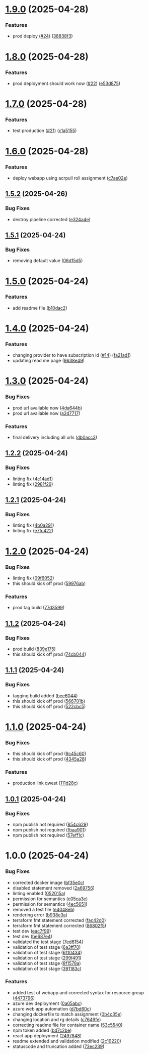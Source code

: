 # [1.9.0](https://github.com/zgithub2022/azure-react-app/compare/v1.8.1...v1.9.0) (2025-04-28)


### Features

* prod deploy ([#24](https://github.com/zgithub2022/azure-react-app/issues/24)) ([38838f3](https://github.com/zgithub2022/azure-react-app/commit/38838f3734c3c8338749b1428157544f012bf131))

# [1.8.0](https://github.com/zgithub2022/azure-react-app/compare/v1.7.1...v1.8.0) (2025-04-28)


### Features

* prod deployment should work now ([#22](https://github.com/zgithub2022/azure-react-app/issues/22)) ([e53d875](https://github.com/zgithub2022/azure-react-app/commit/e53d875299dac47bc3917362211194cd1878b5ef))

# [1.7.0](https://github.com/zgithub2022/azure-react-app/compare/v1.6.0...v1.7.0) (2025-04-28)


### Features

* test production ([#21](https://github.com/zgithub2022/azure-react-app/issues/21)) ([c1a5155](https://github.com/zgithub2022/azure-react-app/commit/c1a5155dc17a1de278c5ba2c93ec9c5071f2cace))

# [1.6.0](https://github.com/zgithub2022/azure-react-app/compare/v1.5.2...v1.6.0) (2025-04-28)


### Features

* deploy webapp using acrpull roll assignment ([c7ae02e](https://github.com/zgithub2022/azure-react-app/commit/c7ae02e9b18ec70edc95685d6ebfc33bfe6c632b))

## [1.5.2](https://github.com/zgithub2022/azure-react-app/compare/v1.5.1...v1.5.2) (2025-04-26)


### Bug Fixes

* destroy pipeline corrected ([e324a4e](https://github.com/zgithub2022/azure-react-app/commit/e324a4e013442f2f14c338f4f09c698bca873228))

## [1.5.1](https://github.com/zgithub2022/azure-react-app/compare/v1.5.0...v1.5.1) (2025-04-24)


### Bug Fixes

* removing default value  ([06d15d5](https://github.com/zgithub2022/azure-react-app/commit/06d15d5520afe7e90027e58cf08e21a3857bc50a))

# [1.5.0](https://github.com/zgithub2022/azure-react-app/compare/v1.4.0...v1.5.0) (2025-04-24)


### Features

* add readme file ([b10dac2](https://github.com/zgithub2022/azure-react-app/commit/b10dac2c091daa3f11e0e402dfc34a2aa33baad4))

# [1.4.0](https://github.com/zgithub2022/azure-react-app/compare/v1.3.0...v1.4.0) (2025-04-24)


### Features

* changing provider to have subscription id ([#14](https://github.com/zgithub2022/azure-react-app/issues/14)) ([fa21ad1](https://github.com/zgithub2022/azure-react-app/commit/fa21ad1a1ccc3e4eb934fbb83898934e37a699fb))
* updating read me page  ([9638e49](https://github.com/zgithub2022/azure-react-app/commit/9638e499cad97cc8649a3169446e920637793c5c))

# [1.3.0](https://github.com/zgithub2022/azure-react-app/compare/v1.2.2...v1.3.0) (2025-04-24)


### Bug Fixes

* prod url available now ([4da644b](https://github.com/zgithub2022/azure-react-app/commit/4da644bf9f520a560a2c41b733b7ac877d137a97))
* prod url available now ([a2d7717](https://github.com/zgithub2022/azure-react-app/commit/a2d77171e61390ab14d3b40aec73ec642f9a2557))


### Features

* final delivery including all urls ([db0acc3](https://github.com/zgithub2022/azure-react-app/commit/db0acc35a7767504ef709a6ff709182bda28eea8))

## [1.2.2](https://github.com/zgithub2022/azure-react-app/compare/v1.2.1...v1.2.2) (2025-04-24)


### Bug Fixes

* linting fix ([4c14ad1](https://github.com/zgithub2022/azure-react-app/commit/4c14ad1c171eeb8a6202e23ea643fe012dcf4a52))
* linting fix ([2981f29](https://github.com/zgithub2022/azure-react-app/commit/2981f29507d33d642db7bc5972fc0683e914e366))

## [1.2.1](https://github.com/zgithub2022/azure-react-app/compare/v1.2.0...v1.2.1) (2025-04-24)


### Bug Fixes

* linting fix ([4b0a291](https://github.com/zgithub2022/azure-react-app/commit/4b0a29180e7464d7c5ffedd5e71cfdfda9713eaf))
* linting fix ([e7fc422](https://github.com/zgithub2022/azure-react-app/commit/e7fc4221b54eb0b2534762ac78a482f8cac4d74a))

# [1.2.0](https://github.com/zgithub2022/azure-react-app/compare/v1.1.2...v1.2.0) (2025-04-24)


### Bug Fixes

* linting fix ([09f6052](https://github.com/zgithub2022/azure-react-app/commit/09f60523f0f2dbf7c10619358368f7439b1234fe))
* this should kick off prod ([59976ab](https://github.com/zgithub2022/azure-react-app/commit/59976abc92163d197c3335fcf3de644425ff5531))


### Features

* prod tag build ([77d3599](https://github.com/zgithub2022/azure-react-app/commit/77d3599d0b33749c573699f54e85b12155da6f4a))

## [1.1.2](https://github.com/zgithub2022/azure-react-app/compare/v1.1.1...v1.1.2) (2025-04-24)


### Bug Fixes

* prod build ([839e175](https://github.com/zgithub2022/azure-react-app/commit/839e175f2ddb6f7da5ae023e628f1eceb7826427))
* this should kick off prod ([74cb044](https://github.com/zgithub2022/azure-react-app/commit/74cb0442cc51b5cdbc96a3a74131ab0e8fbcc01c))

## [1.1.1](https://github.com/zgithub2022/azure-react-app/compare/v1.1.0...v1.1.1) (2025-04-24)


### Bug Fixes

* tagging build added ([bee6044](https://github.com/zgithub2022/azure-react-app/commit/bee6044cd2e2cc8d8e3c58fe650dfe734addb3b3))
* this should kick off prod ([566701b](https://github.com/zgithub2022/azure-react-app/commit/566701ba6730e2f21b59f1f42975cf2524a554d5))
* this should kick off prod ([522cbc5](https://github.com/zgithub2022/azure-react-app/commit/522cbc5b12dae8c25b7204733ebdc995a9dd2e39))

# [1.1.0](https://github.com/zgithub2022/azure-react-app/compare/v1.0.1...v1.1.0) (2025-04-24)


### Bug Fixes

* this should kick off prod ([9c45c60](https://github.com/zgithub2022/azure-react-app/commit/9c45c60686b3eb11ac494d7c0a40f64f7695f811))
* this should kick off prod ([4345a28](https://github.com/zgithub2022/azure-react-app/commit/4345a28f6634c76b7bb09e87d75370472b1bf276))


### Features

* production link qwest ([111d28c](https://github.com/zgithub2022/azure-react-app/commit/111d28c7052f96e0159942e222f70647f62f720a))

## [1.0.1](https://github.com/zgithub2022/azure-react-app/compare/v1.0.0...v1.0.1) (2025-04-24)


### Bug Fixes

* npm publish not required ([854c629](https://github.com/zgithub2022/azure-react-app/commit/854c629cb5b97b9cc7108cd11825b4fa13eff9f7))
* npm publish not required ([fbaa901](https://github.com/zgithub2022/azure-react-app/commit/fbaa901da543e608dac4c4744525521292a75afb))
* npm publish not required ([57eff1c](https://github.com/zgithub2022/azure-react-app/commit/57eff1c18d1f5cbfdcfa91b7f80830f20f4f1ded))

# 1.0.0 (2025-04-24)


### Bug Fixes

* corrected docker image ([bf35e0c](https://github.com/zgithub2022/azure-react-app/commit/bf35e0c58096d29f82e4abfad9b2afded676fc41))
* disabled statement removed ([2a69756](https://github.com/zgithub2022/azure-react-app/commit/2a6975694d8ddcc07e3a6d1a837e71591422a49d))
* linting enabled ([052015a](https://github.com/zgithub2022/azure-react-app/commit/052015a699699cc3732aa13a92ba55b4b5b520a0))
* permission for semantics ([c05ca3c](https://github.com/zgithub2022/azure-react-app/commit/c05ca3cfa16cb2703200a887e08f8225feef1f5a))
* permission for semantics ([4ec5651](https://github.com/zgithub2022/azure-react-app/commit/4ec5651396d5522c4e63f996824fe4e6d32ce6a0))
* removed a test file ([e4048eb](https://github.com/zgithub2022/azure-react-app/commit/e4048eb82c4ee2c30b99ea9537a1ac75accbc699))
* rendering error ([b938e3a](https://github.com/zgithub2022/azure-react-app/commit/b938e3aadfd5eb42c0b375ace3e0899d95b9bbf9))
* terraform fmt statement corrected ([fac42d0](https://github.com/zgithub2022/azure-react-app/commit/fac42d003287483279385bcf99aea90266563c69))
* terraform fmt statement corrected ([86802f5](https://github.com/zgithub2022/azure-react-app/commit/86802f527fb288af74d8c8ac068671ae502f3f01))
* test dev ([eac7f99](https://github.com/zgithub2022/azure-react-app/commit/eac7f9964f08ba89973f6e986fd737a823b3f192))
* test dev ([be687e4](https://github.com/zgithub2022/azure-react-app/commit/be687e44730b39c27af123e25ef1ba6e0513cf05))
* validated the test stage ([7ed6154](https://github.com/zgithub2022/azure-react-app/commit/7ed6154ecbafd0b024fb1e571bdc3e899bb50f8a))
* validation of test stage ([6a3ff70](https://github.com/zgithub2022/azure-react-app/commit/6a3ff709a0d9e882ba9f4e15e3d738738dffd4a3))
* validation of test stage ([6110434](https://github.com/zgithub2022/azure-react-app/commit/6110434acde95e58c299d731bead655977851c54))
* validation of test stage ([299f491](https://github.com/zgithub2022/azure-react-app/commit/299f491fd89f322a05e459205f0c0087fa0a5335))
* validation of test stage ([8f1578a](https://github.com/zgithub2022/azure-react-app/commit/8f1578a1de59169fc9d8535df29238c939a7a034))
* validation of test stage ([391183c](https://github.com/zgithub2022/azure-react-app/commit/391183cacb3400a4c94591d6f39ce01f1d9b62a1))


### Features

* added test of webapp and corrected syntax for resource group ([4473796](https://github.com/zgithub2022/azure-react-app/commit/4473796062d45d41372d4eb58abf5d28e1e59c31))
* azure dev deployment ([0a05abc](https://github.com/zgithub2022/azure-react-app/commit/0a05abc834d5e1c5c916f8f4ca0046caf443cfa3))
* azure web app automation ([d7bd60c](https://github.com/zgithub2022/azure-react-app/commit/d7bd60c8d243cbc2945cd12a8406995b65ce9b91))
* changing dockerfile to match assignment ([0b4c35e](https://github.com/zgithub2022/azure-react-app/commit/0b4c35ea660d0a5c653a2e00b9acf411728c9c75))
* changing location and rg details ([c7649fe](https://github.com/zgithub2022/azure-react-app/commit/c7649fe361de7cbd4eababb6d7bdffb75342daf6))
* correcting readme file for container name ([53c5540](https://github.com/zgithub2022/azure-react-app/commit/53c55403cfb9f3460deb0917f60718ba52d28ccd))
* npm token added ([bd7c2be](https://github.com/zgithub2022/azure-react-app/commit/bd7c2be11164e4dec5ae2da569521f75f16a271d))
* react app deployment ([2497848](https://github.com/zgithub2022/azure-react-app/commit/2497848182d52397cdcffed1bb3988cc9f23295f))
* readme extended and validation modified ([2c19220](https://github.com/zgithub2022/azure-react-app/commit/2c1922051fa092978152c558f303864eec31b1c9))
* statuscode and truncation added ([73ec239](https://github.com/zgithub2022/azure-react-app/commit/73ec23923c62d5c2c30a1c748c6a27a9e81bc988))
